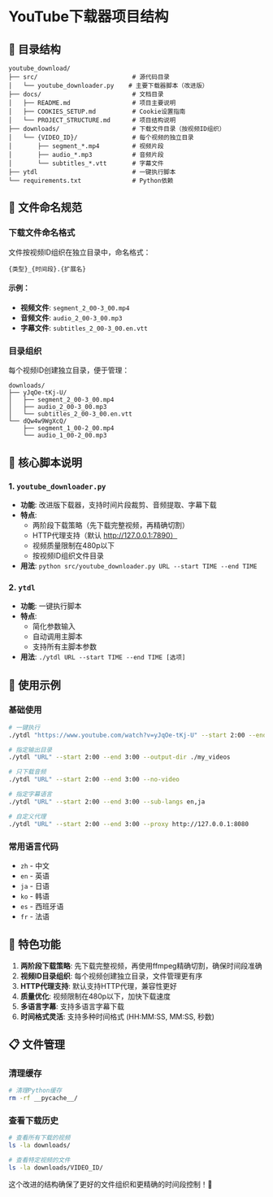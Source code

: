 # YouTube下载器项目结构

## 📁 目录结构

```
youtube_download/
├── src/                          # 源代码目录
│   └── youtube_downloader.py    # 主要下载器脚本（改进版）
├── docs/                         # 文档目录
│   ├── README.md                 # 项目主要说明
│   ├── COOKIES_SETUP.md          # Cookie设置指南
│   └── PROJECT_STRUCTURE.md      # 项目结构说明
├── downloads/                    # 下载文件目录（按视频ID组织）
│   └── {VIDEO_ID}/               # 每个视频的独立目录
│       ├── segment_*.mp4         # 视频片段
│       ├── audio_*.mp3           # 音频片段
│       └── subtitles_*.vtt       # 字幕文件
├── ytdl                          # 一键执行脚本
└── requirements.txt              # Python依赖
```

## 🎯 文件命名规范

### 下载文件命名格式
文件按视频ID组织在独立目录中，命名格式：

```
{类型}_{时间段}.{扩展名}
```

#### 示例：
- **视频文件**: `segment_2_00-3_00.mp4`
- **音频文件**: `audio_2_00-3_00.mp3`
- **字幕文件**: `subtitles_2_00-3_00.en.vtt`

### 目录组织
每个视频ID创建独立目录，便于管理：
```
downloads/
├── yJqOe-tKj-U/
│   ├── segment_2_00-3_00.mp4
│   ├── audio_2_00-3_00.mp3
│   └── subtitles_2_00-3_00.en.vtt
└── dQw4w9WgXcQ/
    ├── segment_1_00-2_00.mp4
    └── audio_1_00-2_00.mp3
```

## 🚀 核心脚本说明

### 1. `youtube_downloader.py`
- **功能**: 改进版下载器，支持时间片段裁剪、音频提取、字幕下载
- **特点**: 
  - 两阶段下载策略（先下载完整视频，再精确切割）
  - HTTP代理支持（默认 http://127.0.0.1:7890）
  - 视频质量限制在480p以下
  - 按视频ID组织文件目录
- **用法**: `python src/youtube_downloader.py URL --start TIME --end TIME`

### 2. `ytdl`
- **功能**: 一键执行脚本
- **特点**: 
  - 简化参数输入
  - 自动调用主脚本
  - 支持所有主脚本参数
- **用法**: `./ytdl URL --start TIME --end TIME [选项]`

## 🎯 使用示例

### 基础使用
```bash
# 一键执行
./ytdl "https://www.youtube.com/watch?v=yJqOe-tKj-U" --start 2:00 --end 3:00

# 指定输出目录
./ytdl "URL" --start 2:00 --end 3:00 --output-dir ./my_videos

# 只下载音频
./ytdl "URL" --start 2:00 --end 3:00 --no-video

# 指定字幕语言
./ytdl "URL" --start 2:00 --end 3:00 --sub-langs en,ja

# 自定义代理
./ytdl "URL" --start 2:00 --end 3:00 --proxy http://127.0.0.1:8080
```

### 常用语言代码
- `zh` - 中文
- `en` - 英语  
- `ja` - 日语
- `ko` - 韩语
- `es` - 西班牙语
- `fr` - 法语

## 🎯 特色功能

1. **两阶段下载策略**: 先下载完整视频，再使用ffmpeg精确切割，确保时间段准确
2. **视频ID目录组织**: 每个视频创建独立目录，文件管理更有序
3. **HTTP代理支持**: 默认支持HTTP代理，兼容性更好
4. **质量优化**: 视频限制在480p以下，加快下载速度
5. **多语言字幕**: 支持多语言字幕下载
6. **时间格式灵活**: 支持多种时间格式 (HH:MM:SS, MM:SS, 秒数)

## 📋 文件管理

### 清理缓存
```bash
# 清理Python缓存
rm -rf __pycache__/
```

### 查看下载历史
```bash
# 查看所有下载的视频
ls -la downloads/

# 查看特定视频的文件
ls -la downloads/VIDEO_ID/
```

这个改进的结构确保了更好的文件组织和更精确的时间段控制！🚀